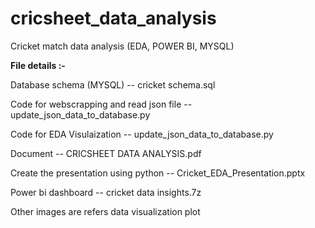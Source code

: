 # cricsheet_data_analysis
Cricket match data analysis (EDA, POWER BI, MYSQL)

**File details :-**

Database schema (MYSQL)  --
  cricket schema.sql

Code for webscrapping and read json file -- 
  update_json_data_to_database.py

Code for EDA Visulaization --
  update_json_data_to_database.py

Document --
  CRICSHEET DATA ANALYSIS.pdf

Create the presentation using python --
  Cricket_EDA_Presentation.pptx

Power bi dashboard --
  cricket data insights.7z

Other images are refers data visualization plot
  
